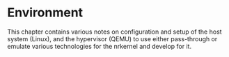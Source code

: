 # Environment

This chapter contains various notes on configuration and setup of the host
system (Linux), and the hypervisor (QEMU) to use either pass-through or emulate
various technologies for the nrkernel and develop for it.
